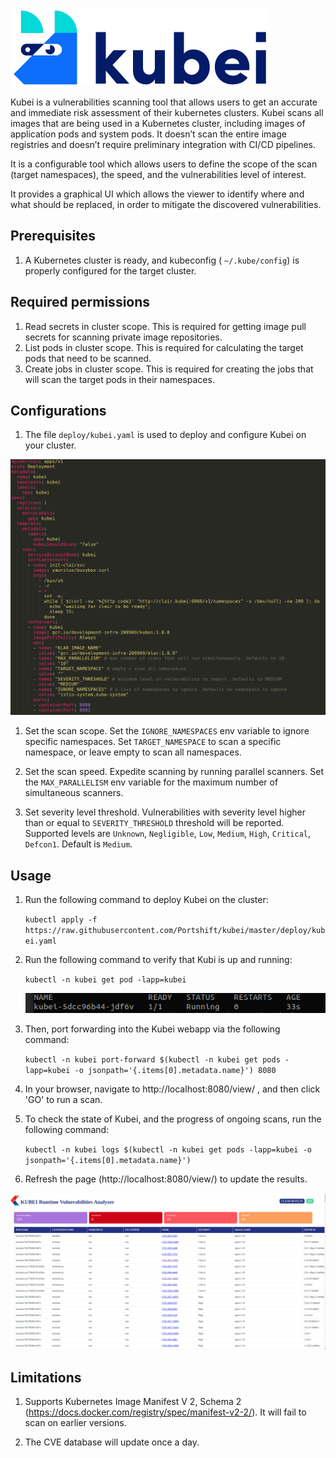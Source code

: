 ![](images/Kubei-logo.png)

Kubei is a vulnerabilities scanning tool that allows users to get an accurate and immediate risk assessment of their kubernetes clusters. Kubei scans all images that are being used in a Kubernetes cluster, including images of application pods and system pods. It doesn’t scan the entire image registries and doesn’t require preliminary integration with CI/CD pipelines. 

It is a configurable tool which allows users to define the scope of the scan (target namespaces), the speed, and the vulnerabilities level of interest.

It provides a graphical UI which allows the viewer to identify where and what should be replaced, in order to mitigate the discovered vulnerabilities. 


## Prerequisites 

1. A Kubernetes cluster is ready, and kubeconfig ( `~/.kube/config`) is properly configured for the target cluster.

## Required permissions

1. Read secrets in cluster scope. This is required for getting image pull secrets for scanning private image repositories.
2. List pods in cluster scope. This is required for calculating the target pods that need to be scanned.
3. Create jobs in cluster scope. This is required for creating the jobs that will scan the target pods in their namespaces.

## Configurations 

1. The file `deploy/kubei.yaml` is used to deploy and configure Kubei on your cluster.

![](images/kubei-config.png)   

1. Set the scan scope. Set the `IGNORE_NAMESPACES` env variable to ignore specific namespaces. Set `TARGET_NAMESPACE` to scan a specific namespace, or leave empty to scan all namespaces.

2. Set the scan speed. Expedite scanning by running parallel scanners. Set the `MAX_PARALLELISM` env variable for the maximum number of simultaneous scanners.

3. Set severity level threshold. Vulnerabilities with severity level higher than or equal to `SEVERITY_THRESHOLD` threshold will be reported. Supported levels are `Unknown`, `Negligible`, `Low`, `Medium`, `High`, `Critical`, `Defcon1`. Default is `Medium`.

## Usage 

1. Run the following command to deploy Kubei on the cluster:

    `
    kubectl apply -f https://raw.githubusercontent.com/Portshift/kubei/master/deploy/kubei.yaml
    `

2. Run the following command to verify that Kubi is up and running:

    `
    kubectl -n kubei get pod -lapp=kubei
    `
    
    ![](images/kubei-running.png) 

3. Then, port forwarding into the Kubei webapp via the following command:

    `
    kubectl -n kubei port-forward $(kubectl -n kubei get pods -lapp=kubei -o jsonpath='{.items[0].metadata.name}') 8080 
    `    

4. In your browser, navigate to http://localhost:8080/view/ , and then click  'GO' to run a scan.

5. To check the state of Kubei, and the progress of ongoing scans, run the following command:

    `
	kubectl -n kubei logs $(kubectl -n kubei get pods -lapp=kubei -o jsonpath='{.items[0].metadata.name}')  
    `

6. Refresh the page (http://localhost:8080/view/) to update the results.

![](images/kubei-results.png)     


## Limitations 

1. Supports Kubernetes Image Manifest V 2, Schema 2 (https://docs.docker.com/registry/spec/manifest-v2-2/). It will fail to scan on earlier versions.
 
2. The CVE database will update once a day.
